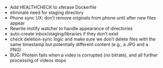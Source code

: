 * Add HEALTHCHECK to xferase Dockerfile
* eliminate need for staging directory
* Phone sync UX: don’t remove originals from phone until after new files appear
* Rewrite inotify watcher to handle appearance of directories
* auto-create inbox/staging/libraries if they don’t exist
* check deletion-sync logic and make sure we don’t delete files with the same
  timestamp but potentially different content (e.g., a JPG and a PNG)
* BUG: Photein fails when a video is corrupted (no bitrate), and all further
  processing of videos stops
